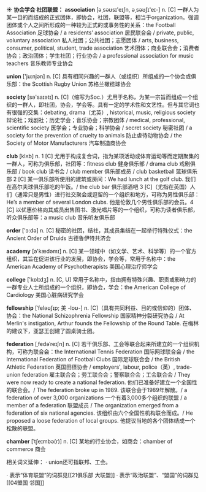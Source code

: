 ☀ <span class="category">**协会学会 社团联盟：**</span>
<span class="vocabulary">**association**</span> [ə͵səʊsɪ'eɪʃn, ə͵səʊʃɪ'eɪ-] 
<span class="definition">n. [C] 一群人为某一目的而结成的正式团体，即协会，社团，联盟等，相当于organization。强调团体或个人之间所形成的一种较为正式的或事务性的关系：</span>the Football Association 足球协会 / a residents’ association 居民联合会 / private, public, voluntary association 私人社团；公共社团；志愿团体 / arts, business, consumer, political, student, trade association 艺术团体；商业联合会；消费者协会；政治团体；学生社团；行业协会 / a professional association for music teachers 音乐教师专业协会

<span class="vocabulary">**union**</span> ['ju:njən] 
<span class="definition">n. [C] 具有相同兴趣的一群人（或组织）所组成的一个协会或俱乐部：</span>the Scottish Rugby Union 苏格兰橄榄球协会

<span class="vocabulary">**society**</span> [sə'saɪətɪ] 
<span class="definition">n. [C]（缩写为Soc.）尤用于名称，为某一宗旨而组成一个组织的一群人，即社团，协会，学会等。具有一定的学术性和文艺性。但与其它词也有很强的交集：</span>debating, drama（尤英）, historical, music, religious society 辩论社；戏剧社；历史学会；音乐协会；宗教团体 / medical, professional, scientific society 医学会；专业协会；科学协会 / secret society 秘密社团 / a society for the prevention of cruelty to animals 防止虐待动物协会 / the Society of Motor Manufacturers 汽车制造商协会

<span class="vocabulary">**club**</span> [klʌb] 
<span class="definition">n. 1 [C] 尤用于构成复合词，指为某项活动或体育运动等而定期聚集的一群人，可称为俱乐部，社团等：</span>fitness club 健身俱乐部 / drama club 戏剧俱乐部 / book club 读书会 / club member 俱乐部成员 / club basketball 篮球俱乐部 <span class="definition">2 [C] 某一俱乐部所使用的建筑或房间：</span>We had lunch at the golf club. 我们在高尔夫球俱乐部吃的午饭。/ the club bar 俱乐部酒吧 <span class="definition">3 [C]（尤指在英国）人们（通常只是男性）进行社交聚会或逗留的一个组织和地方，可称为男性俱乐部：</span>He’s a member of several London clubs. 他是伦敦几个男性俱乐部的会员。<span class="definition">4 [C] 以优惠价格向其成员出售图书、激光唱片等的一个组织，可称为读者俱乐部，听众俱乐部等：</span>a music club 音乐听友俱乐部

<span class="vocabulary">**order**</span> ['ɔ:də] 
<span class="definition">n. [C] 秘密的社团，结社，其成员集结在一起举行特殊仪式：</span>the Ancient Order of Druids 古德鲁伊特共济会

<span class="vocabulary">**academy**</span> [ə'kædəmɪ] 
<span class="definition">n. [C] 某一领域中（如文学、艺术、科学等）的一个官方组织，其旨在促进该行业的发展，即协会，学会等，常用于名称中：</span>the American Academy of Psychotherapists 美国心理治疗师学会 

<span class="vocabulary">**college**</span> ['kɒlɪdӡ] 
<span class="definition">n. [C, U] 常用于名称中，指由拥有特殊兴趣、职责或影响力的一群专业人士所组成的一个组织，即协会，学会：</span>the American College of Cardiology 美国心脏病研究学会
           
<span class="vocabulary">**fellowship**</span> [ˈfeləʊʃɪp; 美 -loʊ-]
<span class="definition">n. [C]（具有共同利益、目的或信仰的）团体、协会：</span>the National Schizophrenia Fellowship 国家精神分裂研究协会 / At Merlin's instigation, Arthur founds the Fellowship of the Round Table. 在梅林的建议下，亚瑟王创建了圆桌骑士团。
           
<span class="vocabulary">**federation**</span> [ˌfedəˈreɪʃn]
<span class="definition">n. [C] 若干俱乐部、工会等联合起来所建立的一个组织机构，可称为联合会：</span>the International Tennis Federation 国际网球联合会 / the International Federation of Football Clubs 国际足球联合会 / the British Athletic Federation 英国田径协会 / employers', labour, police（英）, trade-union federation 雇主联合会；劳工联合会；警察联合会；工会联合会 / They were now ready to create a national federation. 他们已准备好建立一个全国性的联合会。/ The federation broke up in 1989. 该联合会于1989年解散。/ a federation of over 3,000 organizations 一个有着3,000多个组织的联盟 / a member of a federation 联盟成员 / The organization emerged from a federation of six national agencies. 该组织由六个全国性机构联合而成。/ He proposed a loose federation of local groups. 他提议当地的各个团体结成一个松散的联盟。
           
<span class="vocabulary">**chamber**</span> [ˈtʃeɪmbə(r)]
<span class="definition">n. [C] 某地的行业协会，如商会：</span>chamber of commerce 商会

相关词义延伸：
· union还可指联邦、工会。

· 表示“体育联盟”的词群见[[21俱乐部 大联盟]]
· 表示“政治联盟”、“盟国”的词群见[[04盟国 邻国]]

